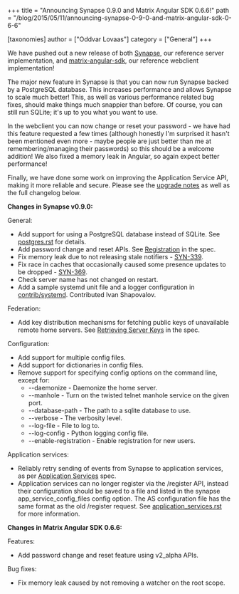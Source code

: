 +++
title = "Announcing Synapse 0.9.0 and Matrix Angular SDK 0.6.6!"
path = "/blog/2015/05/11/announcing-synapse-0-9-0-and-matrix-angular-sdk-0-6-6"

[taxonomies]
author = ["Oddvar Lovaas"]
category = ["General"]
+++

We have pushed out a new release of both <a href="https://github.com/matrix-org/synapse" title="Synapse">Synapse</a>, our reference server implementation, and <a href="https://github.com/matrix-org/matrix-angular-sdk" title="matrix-angular-sdk">matrix-angular-sdk</a>, our reference webclient implementation!

The major new feature in Synapse is that you can now run Synapse backed by a PostgreSQL database. This increases performance and allows Synapse to scale much better! This, as well as various performance related bug fixes, should make things much snappier than before. Of course, you can still run SQLite; it's up to you what you want to use.

In the webclient you can now change or reset your password - we have had this feature requested a few times (although honestly I'm surprised it hasn't been mentioned even more - maybe people are just better than me at remembering/managing their passwords) so this should be a welcome addition! We also fixed a memory leak in Angular, so again expect better performance!

Finally, we have done some work on improving the Application Service API, making it more reliable and secure. Please see the <a href="https://github.com/matrix-org/synapse/blob/master/UPGRADE.rst" title="upgrade notes">upgrade notes</a> as well as the full changelog below.

<strong>Changes in Synapse v0.9.0:</strong>

General:
<ul>
	<li>Add support for using a PostgreSQL database instead of SQLite. See <a href="https://github.com/matrix-org/synapse/blob/master/docs/postgres.rst" title="postgres.rst">postgres.rst</a> for details.</li>
	<li>Add password change and reset APIs. See <a href="https://github.com/matrix-org/matrix-doc/blob/master/specification/10_client_server_api.rst#registration" title="Registration">Registration</a> in the spec.</li>
	<li>Fix memory leak due to not releasing stale notifiers - <a href="/jira/browse/SYN-339" title="SYN-339">SYN-339</a>.</li>
	<li>Fix race in caches that occasionally caused some presence updates to be dropped - <a href="/jira/browse/SYN-369" title="SYN-369">SYN-369</a>.</li>
	<li>Check server name has not changed on restart.</li>
	<li>Add a sample systemd unit file and a logger configuration in <a href="https://github.com/matrix-org/synapse/tree/master/contrib/systemd" title="contrib/systemd">contrib/systemd</a>. Contributed Ivan Shapovalov.</li>
</ul>

Federation:

<ul>
	<li>Add key distribution mechanisms for fetching public keys of unavailable remote home servers. See <a href="https://github.com/matrix-org/matrix-doc/blob/6f2698/specification/30_server_server_api.rst#retrieving-server-keys" title="Retrieving Server Keys">Retrieving Server Keys</a> in the spec.</li>
</ul>

Configuration:

<ul>
	<li>Add support for multiple config files.</li>
	<li>Add support for dictionaries in config files.</li>
	<li>Remove support for specifying config options on the command line, except for:
            <ul><li>--daemonize - Daemonize the home server.</li>
	        <li>--manhole - Turn on the twisted telnet manhole service on the given port.</li>
   	        <li>--database-path - The path to a sqlite database to use.</li>
	        <li>--verbose - The verbosity level.</li>
 	        <li>--log-file - File to log to.</li>
	        <li>--log-config - Python logging config file.</li>
	        <li>--enable-registration - Enable registration for new users.</li></ul>
	</li>
</ul>

Application services:

<ul>
	<li>Reliably retry sending of events from Synapse to application services, as per <a href="https://github.com/matrix-org/matrix-doc/blob/0c6bd9/specification/25_application_service_api.rst#home-server---application-service-api" title="Application Services">Application Services</a> spec.</li>
	<li>Application services can no longer register via the /register API, instead their configuration should be saved to a file and listed in the synapse app_service_config_files config option. The AS configuration file has the same format as the old /register request. See <a href="https://github.com/matrix-org/synapse/blob/master/docs/application_services.rst" title="application_services.rst">application_services.rst</a> for more information.</li>
</ul>



<strong>Changes in Matrix Angular SDK 0.6.6:</strong>

Features:

<ul>
	<li>Add password change and reset feature using v2_alpha APIs.</li>
</ul>


Bug fixes:

<ul>
	<li>Fix memory leak caused by not removing a watcher on the root scope.</li>
</ul>

